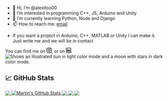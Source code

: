 - 👋 Hi, I’m @alexitoo00
- 👀 I’m interested in programming C++, JS, Arduino and Unity
- 🌱 I’m currently learning Python, Node and Django
- 📫 How to reach me: [email](mailto:alexandrocb2013@gmail.com)
<!-- - 💞️ I’m looking to collaborate on ... -->
- If you want a project in Arduino, C++, MATLAB or Unity I can make it. Just write me and we will be in contact

<!---
alexitoo00/alexitoo00 is a ✨ special ✨ repository because its `README.md` (this file) appears on your GitHub profile.
You can click the Preview link to take a look at your changes.
--->


<!-- Actual text -->

You can find me on [![Instagram][1.2]][1], or on [![LinkedIn][2.2]][2].
<picture>
 <source media="(prefers-color-scheme: dark)" srcset="https://user-images.githubusercontent.com/25423296/163456776-7f95b81a-f1ed-45f7-b7ab-8fa810d529fa.png">
 <img alt="Shows an illustrated sun in light color mode and a moon with stars in dark color mode." src="https://user-images.githubusercontent.com/25423296/163456779-a8556205-d0a5-45e2-ac17-42d089e3c3f8.png">
</picture>

<!-- Icons -->
<!-- <a href="https://www.flaticon.es/iconos-gratis/instagram" title="instagram iconos">Instagram iconos creados por Freepik - Flaticon</a> -->
[1.2]: https://raw.githubusercontent.com/alexitoo00/alexitoo00/master/instagram.png
<!-- <a href="https://www.flaticon.es/iconos-gratis/linkedin" title="linkedin iconos">Linkedin iconos creados por Freepik - Flaticon</a> -->
[2.2]: https://raw.githubusercontent.com/alexitoo00/alexitoo00/master/linkedin.png

<!-- Links to your social media accounts -->

[1]: https://www.instagram.com/alexitoo_cb/
[2]: https://www.linkedin.com/in/alejandrocasalbarreiro/



## &#x1f4c8; GitHub Stats

<!-- Stats -->
<a href="https://github.com/alexitoo00/alexitoo00">
  <img align="center" src="https://github-readme-stats.vercel.app/api/top-langs/?username=alexitoo00&hide=java,html&title_color=ffffff&text_color=c9cacc&icon_color=2bbc8a&bg_color=1d1f21" />
</a>
<a href="https://github.com/alexitoo00/alexitoo00">
  <img align="center" src="https://github-readme-stats.vercel.app/api?username=alexitoo00&show_icons=true&line_height=27&count_private=true&title_color=ffffff&text_color=c9cacc&icon_color=2bbc8a&bg_color=1d1f21" alt="Martin's GitHub Stats" />
</a> 

<!-- Repos -->
<a href="https://github.com/alexitoo00/myecocity">
  <img align="center" src="https://github-readme-stats.vercel.app/api/pin/?username=alexitoo00&repo=myecocity&title_color=ffffff&text_color=c9cacc&icon_color=2bbc8a&bg_color=1d1f21" />
</a> 
<a href="https://github.com/alexitoo00/InformaticaEnergias">
  <img align="center" src="https://github-readme-stats.vercel.app/api/pin/?username=alexitoo00&repo=InformaticaEnergias&title_color=ffffff&text_color=c9cacc&icon_color=2bbc8a&bg_color=1d1f21" />
</a> 
<a href="https://github.com/alexitoo00/NewEncoder">
  <img align="center" src="https://github-readme-stats.vercel.app/api/pin/?username=alexitoo00&repo=NewEncoder&title_color=ffffff&text_color=c9cacc&icon_color=2bbc8a&bg_color=1d1f21" />
</a> 
